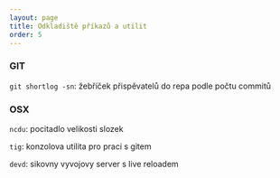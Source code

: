 ```yaml
---
layout: page
title: Odkladiště příkazů a utilit
order: 5
---
```


### GIT

`git shortlog -sn`: žebříček přispěvatelů do repa podle počtu commitů

### OSX

`ncdu`: pocitadlo velikosti slozek

`tig`: konzolova utilita pro praci s gitem

`devd`: sikovny vyvojovy server s live reloadem